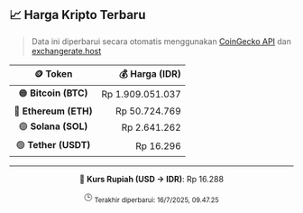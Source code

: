 

<!-- HARGA_KRIPTO -->
## 📈 Harga Kripto Terbaru

> Data ini diperbarui secara otomatis menggunakan [CoinGecko API](https://www.coingecko.com/) dan [exchangerate.host](https://exchangerate.host/)

<div align="center">

| 🪙 Token | 💰 Harga (IDR) |
|:------:|---------------:|
| 🟠 **Bitcoin (BTC)**   | Rp 1.909.051.037 |
| 🔵 **Ethereum (ETH)**  | Rp 50.724.769 |
| 🟣 **Solana (SOL)**    | Rp 2.641.262 |
| 🟢 **Tether (USDT)**   | Rp 16.296 |

---

💱 **Kurs Rupiah (USD → IDR)**: Rp 16.288

🕒 <sub>Terakhir diperbarui: 16/7/2025, 09.47.25</sub>

</div>
<!-- /HARGA_KRIPTO -->